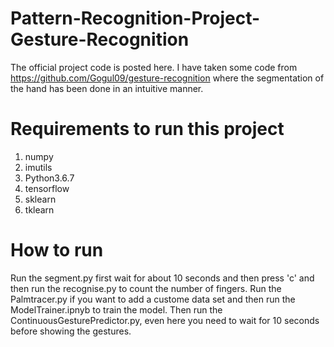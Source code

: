 # Pattern-Recognition-Project-Gesture-Recognition
The official project code is posted here.
I have taken some code from https://github.com/Gogul09/gesture-recognition where the segmentation of the hand has been done in an intuitive manner.

# Requirements to run this project
1) numpy
2) imutils
3) Python3.6.7
4) tensorflow
5) sklearn
6) tklearn

# How to run
Run the segment.py first wait for about 10 seconds and then press 'c' and then run the recognise.py to count the number of fingers.
Run the Palmtracer.py if you want to add a custome data set and then run the ModelTrainer.ipnyb to train the model. Then run the ContinuousGesturePredictor.py, even here you need to wait for 10 seconds before showing the gestures.
